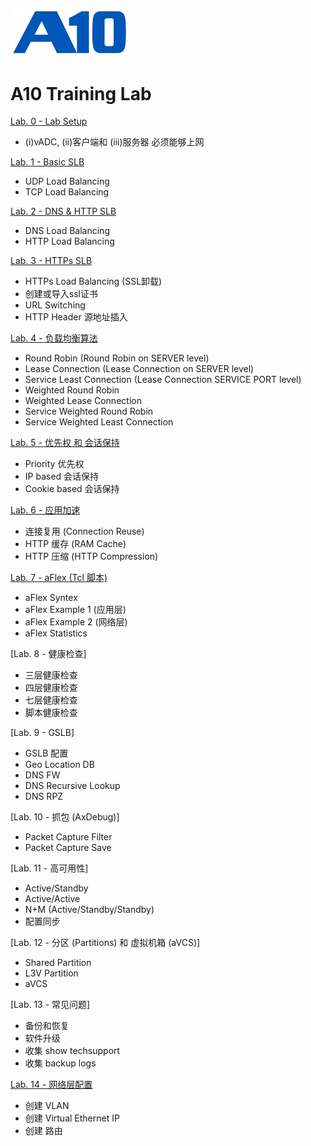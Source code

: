![](/Images/A10-NewLogos-Blue-NoReg-RGB-50.png)
---

# A10 Training Lab
[Lab. 0 - Lab Setup](https://github.com/borissiu/A10_Training_Lab/blob/main/Lab_Setup.md)
 - (i)vADC, (ii)客户端和 (iii)服务器 必须能够上网

[Lab. 1 - Basic SLB](https://github.com/borissiu/A10_Training_Lab/blob/main/Labs/Lab01_Basic_SLB.md)
 - UDP Load Balancing
 - TCP Load Balancing

[Lab. 2 - DNS & HTTP SLB](https://github.com/borissiu/A10_Training_Lab/blob/main/Labs/Lab02_DNS_HTTP_SLB.md)
 - DNS Load Balancing
 - HTTP Load Balancing

[Lab. 3 - HTTPs SLB](https://github.com/borissiu/A10_Training_Lab/blob/main/Labs/Lab03_HTTPs_SLB.md)
 - HTTPs Load Balancing (SSL卸载)
 - 创建或导入ssl证书
 - URL Switching
 - HTTP Header 源地址插入

[Lab. 4 - 负载均衡算法](https://github.com/borissiu/A10_Training_Lab/blob/main/Labs/Lab04_LB_Algorithm.md)
 - Round Robin (Round Robin on SERVER level)
 - Lease Connection (Lease Connection on SERVER level)
 - Service Least Connection (Lease Connection SERVICE PORT level)
 - Weighted Round Robin
 - Weighted Lease Connection
 - Service Weighted Round Robin
 - Service Weighted Least Connection

[Lab. 5 - 优先权 和 会话保持](https://github.com/borissiu/A10_Training_Lab/blob/main/Labs/Lab05_LB_Persistence.md)
 - Priority 优先权
 - IP based 会话保持
 - Cookie based 会话保持

[Lab. 6 - 应用加速](https://github.com/borissiu/A10_Training_Lab/blob/main/Labs/Lab06_LB_Acceleration.md)
 - 连接复用 (Connection Reuse)
 - HTTP 缓存 (RAM Cache)
 - HTTP 压缩 (HTTP Compression)

[Lab. 7 - aFlex (Tcl 脚本)](https://github.com/borissiu/A10_Training_Lab/blob/main/Labs/Lab07_aFlex.md)
 - aFlex Syntex
 - aFlex Example 1 (应用层)
 - aFlex Example 2 (网络层)
 - aFlex Statistics

[Lab. 8 - 健康检查]
 - 三层健康检查
 - 四层健康检查
 - 七层健康检查
 - 脚本健康检查

[Lab. 9 - GSLB]
 - GSLB 配置
 - Geo Location DB
 - DNS FW
 - DNS Recursive Lookup
 - DNS RPZ

[Lab. 10 - 抓包 (AxDebug)]
 - Packet Capture Filter
 - Packet Capture Save

[Lab. 11 - 高可用性]
 - Active/Standby
 - Active/Active
 - N+M (Active/Standby/Standby)
 - 配置同步

[Lab. 12 - 分区 (Partitions) 和 虚拟机箱 (aVCS)]
 - Shared Partition
 - L3V Partition
 - aVCS

[Lab. 13 - 常见问题]
 - 备份和恢复
 - 软件升级
 - 收集 show techsupport
 - 收集 backup logs

[Lab. 14 - 网络层配置](https://github.com/borissiu/A10_Training_Lab/blob/main/Labs/Lab14_L23_Setup.md)
 - 创建 VLAN
 - 创建 Virtual Ethernet IP
 - 创建 路由
